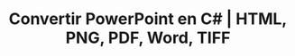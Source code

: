 ---
title: Convertir PowerPoint en C# | HTML, PNG, PDF, Word, TIFF
linktitle: Convertir PowerPoint
type: docs
weight: 20
url: /net/convert-powerpoint/
description: Este artículo lista temas y códigos de ejemplo en C# .NET que se pueden utilizar para convertir PowerPoint (PPT, PPTX, ODP) a diferentes formatos como HTML, PNG, PDF, Word, TIFF, etc.
---